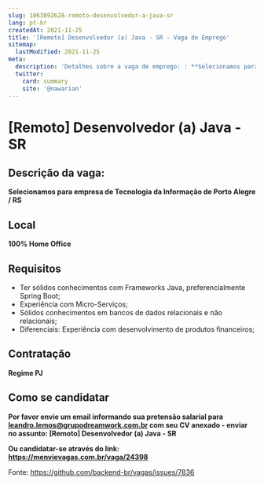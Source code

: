 ```yaml
---
slug: 1063892628-remoto-desenvolvedor-a-java-sr
lang: pt-br
createdAt: 2021-11-25
title: '[Remoto] Desenvolvedor (a) Java - SR - Vaga de Emprego'
sitemap:
  lastModified: 2021-11-25
meta:
  description: 'Detalhes sobre a vaga de emprego: : **Selecionamos para empresa de Tecnologia da Informação de Porto Alegre / RS**'
  twitter:
    card: summary
    site: '@nawarian'
---
```


# [Remoto] Desenvolvedor (a) Java - SR

## Descrição da vaga:

**Selecionamos para empresa de Tecnologia da Informação de Porto Alegre / RS**

## Local
**100% Home Office**

## Requisitos

- Ter sólidos conhecimentos com Frameworks Java, preferencialmente Spring Boot;
- Experiência com Micro-Serviços;
- Sólidos conhecimentos em bancos de dados relacionais e não relacionais;
- Diferenciais: Experiência com desenvolvimento de produtos financeiros;

## Contratação

**Regime PJ**

## Como se candidatar

**Por favor envie um email informando sua pretensão salarial para leandro.lemos@grupodreamwork.com.br com seu CV anexado - enviar no assunto: [Remoto] Desenvolvedor (a) Java - SR**

**Ou candidatar-se através do link: https://menvievagas.com.br/vaga/24398**

Fonte: https://github.com/backend-br/vagas/issues/7836